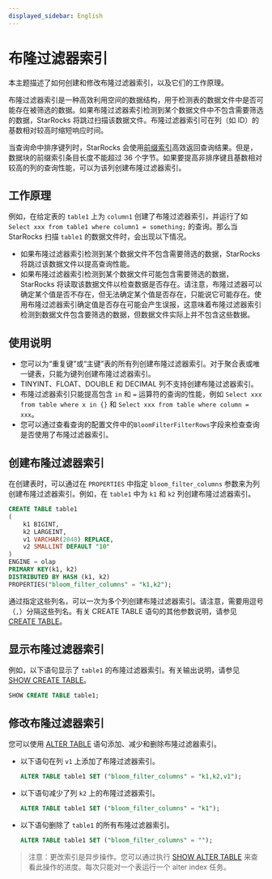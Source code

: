 ```yaml
---
displayed_sidebar: English
---
```


# 布隆过滤器索引

本主题描述了如何创建和修改布隆过滤器索引，以及它们的工作原理。

布隆过滤器索引是一种高效利用空间的数据结构，用于检测表的数据文件中是否可能存在被筛选的数据。如果布隆过滤器索引检测到某个数据文件中不包含需要筛选的数据，StarRocks 将跳过扫描该数据文件。布隆过滤器索引可在列（如 ID）的基数相对较高时缩短响应时间。

当查询命中排序键列时，StarRocks 会使用[前缀索引](../table_design/Sort_key.md)高效返回查询结果。但是，数据块的前缀索引条目长度不能超过 36 个字节。如果要提高非排序键且基数相对较高的列的查询性能，可以为该列创建布隆过滤器索引。

## 工作原理

例如，在给定表的 `table1` 上为 `column1` 创建了布隆过滤器索引，并运行了如 `Select xxx from table1 where column1 = something;` 的查询。那么当 StarRocks 扫描 `table1` 的数据文件时，会出现以下情况。

- 如果布隆过滤器索引检测到某个数据文件不包含需要筛选的数据，StarRocks 将跳过该数据文件以提高查询性能。
- 如果布隆过滤器索引检测到某个数据文件可能包含需要筛选的数据，StarRocks 将读取该数据文件以检查数据是否存在。请注意，布隆过滤器可以确定某个值是否不存在，但无法确定某个值是否存在，只能说它可能存在。使用布隆过滤器索引确定值是否存在可能会产生误报，这意味着布隆过滤器索引检测到数据文件包含要筛选的数据，但数据文件实际上并不包含这些数据。

## 使用说明

- 您可以为“重复键”或“主键”表的所有列创建布隆过滤器索引。对于聚合表或唯一键表，只能为键列创建布隆过滤器索引。
- TINYINT、FLOAT、DOUBLE 和 DECIMAL 列不支持创建布隆过滤器索引。
- 布隆过滤器索引只能提高包含 `in` 和 `=` 运算符的查询的性能，例如 `Select xxx from table where x in {}` 和 `Select xxx from table where column = xxx`。
- 您可以通过查看查询的配置文件中的`BloomFilterFilterRows`字段来检查查询是否使用了布隆过滤器索引。

## 创建布隆过滤器索引

在创建表时，可以通过在 `PROPERTIES` 中指定 `bloom_filter_columns` 参数来为列创建布隆过滤器索引。例如，在 `table1` 中为 `k1` 和 `k2` 列创建布隆过滤器索引。

```SQL
CREATE TABLE table1
(
    k1 BIGINT,
    k2 LARGEINT,
    v1 VARCHAR(2048) REPLACE,
    v2 SMALLINT DEFAULT "10"
)
ENGINE = olap
PRIMARY KEY(k1, k2)
DISTRIBUTED BY HASH (k1, k2)
PROPERTIES("bloom_filter_columns" = "k1,k2");
```

通过指定这些列名，可以一次为多个列创建布隆过滤器索引。请注意，需要用逗号（`,`）分隔这些列名。有关 CREATE TABLE 语句的其他参数说明，请参见 [CREATE TABLE](../sql-reference/sql-statements/data-definition/CREATE_TABLE.md)。

## 显示布隆过滤器索引

例如，以下语句显示了 `table1` 的布隆过滤器索引。有关输出说明，请参见 [SHOW CREATE TABLE](../sql-reference/sql-statements/data-manipulation/SHOW_CREATE_TABLE.md)。

```SQL
SHOW CREATE TABLE table1;
```

## 修改布隆过滤器索引

您可以使用 [ALTER TABLE](../sql-reference/sql-statements/data-definition/ALTER_TABLE.md) 语句添加、减少和删除布隆过滤器索引。

- 以下语句在列 `v1` 上添加了布隆过滤器索引。

    ```SQL
    ALTER TABLE table1 SET ("bloom_filter_columns" = "k1,k2,v1");
    ```

- 以下语句减少了列 `k2` 上的布隆过滤器索引。
  
    ```SQL
    ALTER TABLE table1 SET ("bloom_filter_columns" = "k1");
    ```

- 以下语句删除了 `table1` 的所有布隆过滤器索引。

    ```SQL
    ALTER TABLE table1 SET ("bloom_filter_columns" = "");
    ```

> 注意：更改索引是异步操作。您可以通过执行 [SHOW ALTER TABLE](../sql-reference/sql-statements/data-manipulation/SHOW_ALTER.md) 来查看此操作的进度。每次只能对一个表运行一个 alter index 任务。
